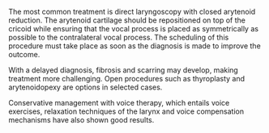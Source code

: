 The most common treatment is direct laryngoscopy with closed arytenoid reduction. The arytenoid cartilage should be repositioned on top of the cricoid while ensuring that the vocal process is placed as symmetrically as possible to the contralateral vocal process. The scheduling of this procedure must take place as soon as the diagnosis is made to improve the outcome.

With a delayed diagnosis, fibrosis and scarring may develop, making treatment more challenging. Open procedures such as thyroplasty and arytenoidopexy are options in selected cases.

Conservative management with voice therapy, which entails voice exercises, relaxation techniques of the larynx and voice compensation mechanisms have also shown good results.